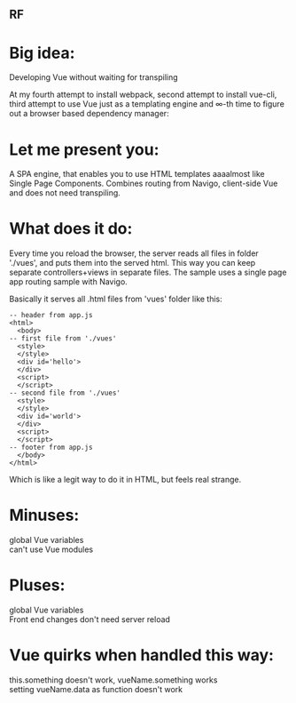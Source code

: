 RF
-----
# Big idea:  
Developing Vue without waiting for transpiling  

At my fourth attempt to install webpack, second attempt to install vue-cli, third attempt to use Vue just as a templating engine and ∞-th time to figure out a browser based dependency manager:  

# Let me present you:  
A SPA engine, that enables you to use HTML templates aaaalmost like Single Page Components.   Combines routing from Navigo, client-side Vue and does not need transpiling.  

# What does it do:  
Every time you reload the browser, the server reads all files in folder './vues', and puts them into the served html. This way you can keep separate controllers+views in separate files. The sample uses a single page app routing sample with Navigo.  
  
Basically it serves all .html files from 'vues' folder like this:  
```
-- header from app.js  
<html>  
  <body>  
-- first file from './vues'  
  <style>  
  </style>  
  <div id='hello'>  
  </div>  
  <script>  
  </script>  
-- second file from './vues'  
  <style>  
  </style>  
  <div id='world'>  
  </div>  
  <script>  
  </script>  
-- footer from app.js  
  </body>  
</html>  
```  
Which is like a legit way to do it in HTML, but feels real strange.  

# Minuses:  
global Vue variables  
can't use Vue modules  

# Pluses:  
global Vue variables  
Front end changes don't need server reload  

# Vue quirks when handled this way:  
this.something doesn't work, vueName.something works  
setting vueName.data as function doesn't work  
<script> has to be after HTML, or Vue can't find the element  

# TODO:  
Export all contents for serving  

# Technology:  
uses Glob to read folder contents and Lodash to iterate over folder contents.
Everything else is handled by nodeJS.  

# installation  
```
npm install  
or  
yarn add  

node app.js  
```
